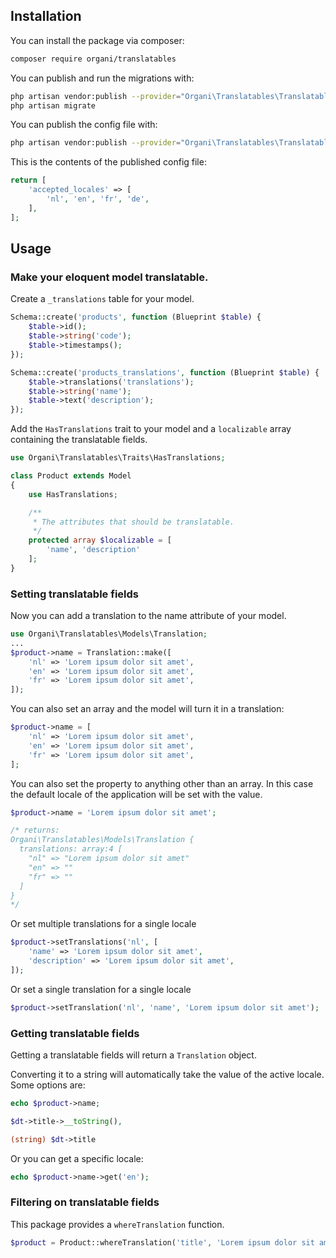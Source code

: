 ## Installation

You can install the package via composer:

```bash
composer require organi/translatables
```

You can publish and run the migrations with:

```bash
php artisan vendor:publish --provider="Organi\Translatables\TranslatablesServiceProvider" --tag="translatables-migrations"
php artisan migrate
```

You can publish the config file with:
```bash
php artisan vendor:publish --provider="Organi\Translatables\TranslatablesServiceProvider" --tag="translatables-config"
```

This is the contents of the published config file:

```php
return [
    'accepted_locales' => [
        'nl', 'en', 'fr', 'de',
    ],
];
```

## Usage

### Make your eloquent model translatable.

Create a `_translations` table for your model.
```php
Schema::create('products', function (Blueprint $table) {
    $table->id();
    $table->string('code');
    $table->timestamps();
});

Schema::create('products_translations', function (Blueprint $table) {
    $table->translations('translations');
    $table->string('name');
    $table->text('description');
});
```

Add the `HasTranslations` trait to your model and a `localizable` array containing the translatable fields.
```php
use Organi\Translatables\Traits\HasTranslations;

class Product extends Model
{
    use HasTranslations;

    /**
     * The attributes that should be translatable.
     */
    protected array $localizable = [
        'name', 'description'
    ];
}
```

### Setting translatable fields

Now you can add a translation to the name attribute of your model.
```php
use Organi\Translatables\Models\Translation;
...
$product->name = Translation::make([
    'nl' => 'Lorem ipsum dolor sit amet',
    'en' => 'Lorem ipsum dolor sit amet',
    'fr' => 'Lorem ipsum dolor sit amet',
]);
```

You can also set an array and the model will turn it in a translation:
```php
$product->name = [
    'nl' => 'Lorem ipsum dolor sit amet',
    'en' => 'Lorem ipsum dolor sit amet',
    'fr' => 'Lorem ipsum dolor sit amet',
];
```

You can also set the property to anything other than an array.
In this case the default locale of the application will be set with the value.
```php
$product->name = 'Lorem ipsum dolor sit amet';

/* returns:
Organi\Translatables\Models\Translation {
  translations: array:4 [
    "nl" => "Lorem ipsum dolor sit amet"
    "en" => ""
    "fr" => ""
  ]
}
*/

```

Or set multiple translations for a single locale
```php
$product->setTranslations('nl', [
    'name' => 'Lorem ipsum dolor sit amet',
    'description' => 'Lorem ipsum dolor sit amet',
]);
```

Or set a single translation for a single locale
```php
$product->setTranslation('nl', 'name', 'Lorem ipsum dolor sit amet');
```

### Getting translatable fields
Getting a translatable fields will return a `Translation` object.

Converting it to a string will automatically take the value of the active locale.
Some options are:
```php
echo $product->name;

$dt->title->__toString(),

(string) $dt->title
```

Or you can get a specific locale:
```php
echo $product->name->get('en');
```

### Filtering on translatable fields
This package provides a `whereTranslation` function.
```php
$product = Product::whereTranslation('title', 'Lorem ipsum dolor sit amet')->first();
```


